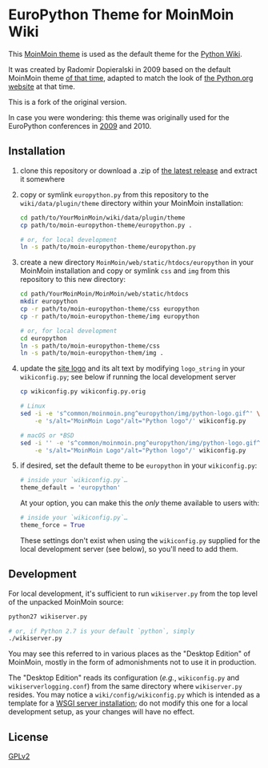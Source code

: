 EuroPython Theme for MoinMoin Wiki
==================================

This [MoinMoin theme][] is used as the default theme for the [Python Wiki][].

It was created by Radomir Dopieralski in 2009 based on the default MoinMoin
theme [of that time][], adapted to match the look of [the Python.org website][]
at that time.

This is a fork of the original version.

In case you were wondering: this theme was originally used for the EuroPython
conferences in [2009][] and 2010.


Installation
------------

1. clone this repository or download a .zip of [the latest release][] and
   extract it somewhere
2. copy or symlink `europython.py` from this repository to the
   `wiki/data/plugin/theme` directory within your MoinMoin installation:

    ```bash
    cd path/to/YourMoinMoin/wiki/data/plugin/theme
    cp path/to/moin-europython-theme/europython.py .

    # or, for local development
    ln -s path/to/moin-europython-theme/europython.py
    ```
3. create a new directory `MoinMoin/web/static/htdocs/europython` in your
   MoinMoin installation and copy or symlink `css` and `img` from this
   repository to this new directory:

    ```bash
    cd path/YourMoinMoin/MoinMoin/web/static/htdocs
    mkdir europython
    cp -r path/to/moin-europython-theme/css europython
    cp -r path/to/moin-europython-theme/img europython

    # or, for local development
    cd europython
    ln -s path/to/moin-europython-theme/css
    ln -s path/to/moin-europython-them/img .
    ```
4. update the [site logo][] and its alt text by modifying `logo_string` in your
   `wikiconfig.py`; see below if running the local development server

    ```bash
    cp wikiconfig.py wikiconfig.py.orig

    # Linux
    sed -i -e 's^common/moinmoin.png^europython/img/python-logo.gif^' \
        -e 's/alt="MoinMoin Logo"/alt="Python logo"/' wikiconfig.py

    # macOS or *BSD
    sed -i '' -e 's^common/moinmoin.png^europython/img/python-logo.gif^' \
        -e 's/alt="MoinMoin Logo"/alt="Python logo"/' wikiconfig.py
    ```
5. if desired, set the default theme to be `europython` in your
   `wikiconfig.py`:

    ```python
    # inside your `wikiconfig.py`…
    theme_default = 'europython'
    ```

    At your option, you can make this the _only_ theme available to users with:

    ```python
    # inside your `wikiconfig.py`…
    theme_force = True
    ```

    These settings don't exist when using the `wikiconfig.py` supplied for the
    local development server (see below), so you'll need to add them.


Development
-----------

For local development, it's sufficient to run `wikiserver.py` from the top
level of the unpacked MoinMoin source:

```bash
python27 wikiserver.py

# or, if Python 2.7 is your default `python`, simply
./wikiserver.py
```

You may see this referred to in various places as the "Desktop Edition" of
MoinMoin, mostly in the form of admonishments not to use it in production.

The "Desktop Edition" reads its configuration (_e.g._, `wikiconfig.py`
and `wikiserverlogging.conf`) from the same directory where `wikiserver.py`
resides. You may notice a `wiki/config/wikiconfig.py` which is intended as a
template for a [WSGI server installation][]; do not modify this one for a local
development setup, as your changes will have no effect.


License
-------

[GPLv2](LICENSE)


[MoinMoin theme]: https://moinmo.in/HelpOnThemes
[Python Wiki]: https://wiki.python.org
[of that time]: https://web.archive.org/web/20090826084417/http://moinmo.in/MoinMoin
[the Python.org website]: https://web.archive.org/web/20090201113423/http://python.org
[2009]: https://www.europython-society.org/europython/#europython-2009
[the latest release]: https://github.com/malemburg/moin-europython-theme/archive/refs/heads/main.zip
[site logo]: https://master.moinmo.in/HelpOnThemes#Modify_wiki_configuration
[WSGI server installation]: https://master.moinmo.in/InstallDocs/ServerInstall
